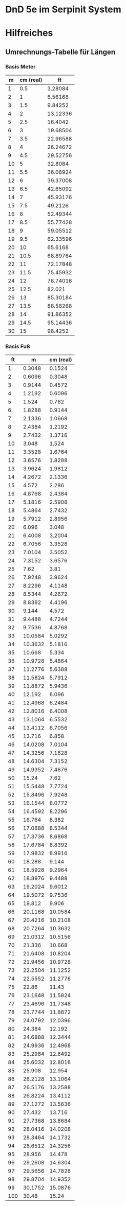 # DnD 5e im Serpinit System

# Hilfreiches

## Umrechnungs-Tabelle für Längen

### Basis Meter

| m     | cm (real) | ft      |
|-------|-----------|---------|
| 1     | 0.5       | 3.28084 |
| 2     | 1         | 6.56168 |
| 3     | 1.5       | 9.84252 |
| 4     | 2         | 13.12336|
| 5     | 2.5       | 16.4042 |
| 6     | 3         | 19.68504|
| 7     | 3.5       | 22.96588|
| 8     | 4         | 26.24672|
| 9     | 4.5       | 29.52756|
| 10    | 5         | 32.8084 |
| 11    | 5.5       | 36.08924|
| 12    | 6         | 39.37008|
| 13    | 6.5       | 42.65092|
| 14    | 7         | 45.93176|
| 15    | 7.5       | 49.2126 |
| 16    | 8         | 52.49344|
| 17    | 8.5       | 55.77428|
| 18    | 9         | 59.05512|
| 19    | 9.5       | 62.33596|
| 20    | 10        | 65.6168 |
| 21    | 10.5      | 68.89764|
| 22    | 11        | 72.17848|
| 23    | 11.5      | 75.45932|
| 24    | 12        | 78.74016|
| 25    | 12.5      | 82.021  |
| 26    | 13        | 85.30184|
| 27    | 13.5      | 88.58268|
| 28    | 14        | 91.86352|
| 29    | 14.5      | 95.14436|
| 30    | 15        | 98.4252 |


### Basis Fuß

| ft   | m      | cm (real) |
|------|--------|-----------|
| 1    | 0.3048 | 0.1524    |
| 2    | 0.6096 | 0.3048    |
| 3    | 0.9144 | 0.4572    |
| 4    | 1.2192 | 0.6096    |
| 5    | 1.524  | 0.762     |
| 6    | 1.8288 | 0.9144    |
| 7    | 2.1336 | 1.0668    |
| 8    | 2.4384 | 1.2192    |
| 9    | 2.7432 | 1.3716    |
| 10   | 3.048  | 1.524     |
| 11   | 3.3528 | 1.6764    |
| 12   | 3.6576 | 1.8288    |
| 13   | 3.9624 | 1.9812    |
| 14   | 4.2672 | 2.1336    |
| 15   | 4.572  | 2.286     |
| 16   | 4.8768 | 2.4384    |
| 17   | 5.1816 | 2.5908    |
| 18   | 5.4864 | 2.7432    |
| 19   | 5.7912 | 2.8956    |
| 20   | 6.096  | 3.048     |
| 21   | 6.4008 | 3.2004    |
| 22   | 6.7056 | 3.3528    |
| 23   | 7.0104 | 3.5052    |
| 24   | 7.3152 | 3.6576    |
| 25   | 7.62   | 3.81      |
| 26   | 7.9248 | 3.9624    |
| 27   | 8.2296 | 4.1148    |
| 28   | 8.5344 | 4.2672    |
| 29   | 8.8392 | 4.4196    |
| 30   | 9.144  | 4.572     |
| 31   | 9.4488 | 4.7244    |
| 32   | 9.7536 | 4.8768    |
| 33   | 10.0584| 5.0292    |
| 34   | 10.3632| 5.1816    |
| 35   | 10.668 | 5.334     |
| 36   | 10.9728| 5.4864    |
| 37   | 11.2776| 5.6388    |
| 38   | 11.5824| 5.7912    |
| 39   | 11.8872| 5.9436    |
| 40   | 12.192 | 6.096     |
| 41   | 12.4968| 6.2484    |
| 42   | 12.8016| 6.4008    |
| 43   | 13.1064| 6.5532    |
| 44   | 13.4112| 6.7056    |
| 45   | 13.716 | 6.858     |
| 46   | 14.0208| 7.0104    |
| 47   | 14.3256| 7.1628    |
| 48   | 14.6304| 7.3152    |
| 49   | 14.9352| 7.4676    |
| 50   | 15.24  | 7.62      |
| 51   | 15.5448| 7.7724    |
| 52   | 15.8496| 7.9248    |
| 53   | 16.1544| 8.0772    |
| 54   | 16.4592| 8.2296    |
| 55   | 16.764 | 8.382     |
| 56   | 17.0688| 8.5344    |
| 57   | 17.3736| 8.6868    |
| 58   | 17.6784| 8.8392    |
| 59   | 17.9832| 8.9916    |
| 60   | 18.288 | 9.144     |
| 61   | 18.5928| 9.2964    |
| 62   | 18.8976| 9.4488    |
| 63   | 19.2024| 9.6012    |
| 64   | 19.5072| 9.7536    |
| 65   | 19.812 | 9.906     |
| 66   | 20.1168| 10.0584   |
| 67   | 20.4216| 10.2108   |
| 68   | 20.7264| 10.3632   |
| 69   | 21.0312| 10.5156   |
| 70   | 21.336 | 10.668    |
| 71   | 21.6408| 10.8204   |
| 72   | 21.9456| 10.9728   |
| 73   | 22.2504| 11.1252   |
| 74   | 22.5552| 11.2776   |
| 75   | 22.86  | 11.43     |
| 76   | 23.1648| 11.5824   |
| 77   | 23.4696| 11.7348   |
| 78   | 23.7744| 11.8872   |
| 79   | 24.0792| 12.0396   |
| 80   | 24.384 | 12.192    |
| 81   | 24.6888| 12.3444   |
| 82   | 24.9936| 12.4968   |
| 83   | 25.2984| 12.6492   |
| 84   | 25.6032| 12.8016   |
| 85   | 25.908 | 12.954    |
| 86   | 26.2128| 13.1064   |
| 87   | 26.5176| 13.2588   |
| 88   | 26.8224| 13.4112   |
| 89   | 27.1272| 13.5636   |
| 90   | 27.432 | 13.716    |
| 91   | 27.7368| 13.8684   |
| 92   | 28.0416| 14.0208   |
| 93   | 28.3464| 14.1732   |
| 94   | 28.6512| 14.3256   |
| 95   | 28.956 | 14.478    |
| 96   | 29.2608| 14.6304   |
| 97   | 29.5656| 14.7828   |
| 98   | 29.8704| 14.9352   |
| 99   | 30.1752| 15.0876   |
| 100  | 30.48  | 15.24     |
